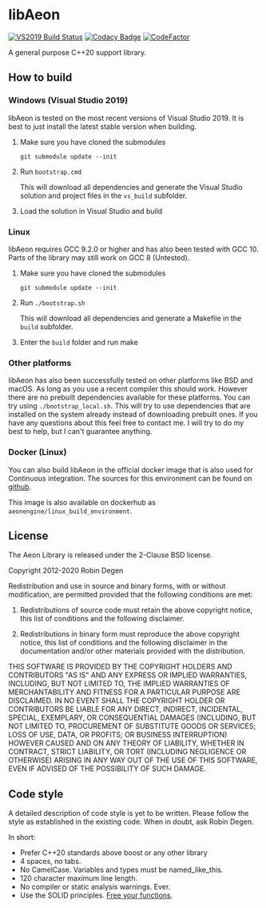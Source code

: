 libAeon
==============

[![VS2019 Build Status](https://dev.azure.com/robindegen/aeon/_apis/build/status/libAeon%20(VS2019)?branchName=master&jobName=VS2019)](https://dev.azure.com/robindegen/aeon/_build/latest?definitionId=1&branchName=master)
[![Codacy Badge](https://api.codacy.com/project/badge/Grade/4bf88c4e390b4413b604684990be9112)](https://www.codacy.com/app/robindegen/libaeon?utm_source=github.com&amp;utm_medium=referral&amp;utm_content=aeon-engine/libaeon&amp;utm_campaign=Badge_Grade)
[![CodeFactor](https://www.codefactor.io/repository/github/aeon-engine/libaeon/badge)](https://www.codefactor.io/repository/github/aeon-engine/libaeon)

A general purpose C++20 support library.

How to build
--------------
### Windows (Visual Studio 2019)

libAeon is tested on the most recent versions of Visual Studio 2019. It is best to just install the latest stable version when building.

1.  Make sure you have cloned the submodules

    ```git submodule update --init```

2.  Run `bootstrap.cmd`

    This will download all dependencies and generate the Visual Studio solution and project files in the `vs_build` subfolder.

3.  Load the solution in Visual Studio and build

### Linux

libAeon requires GCC 9.2.0 or higher and has also been tested with GCC 10. Parts of the library may still work on GCC 8 (Untested).

1.  Make sure you have cloned the submodules

    ```git submodule update --init```

2.  Run `./bootstrap.sh`

    This will download all dependencies and generate a Makefile in the `build` subfolder.

3.  Enter the `build` folder and run make

### Other platforms

libAeon has also been successfully tested on other platforms like BSD and macOS. As long as you use a recent compiler this should work.
However there are no prebuilt dependencies available for these platforms. You can try using `./bootstrap_local.sh`. This will try to use
dependencies that are installed on the system already instead of downloading prebuilt ones. If you have any questions about this feel
free to contact me. I will try to do my best to help, but I can't guarantee anything.

### Docker (Linux)

You can also build libAeon in the official docker image that is also used for Continuous integration. The sources for this environment can
be found on [github](https://github.com/aeon-engine/docker_linux_build_environment).

This image is also available on dockerhub as ```aeonengine/linux_build_environment```.

License
--------------
The Aeon Library is released under the 2-Clause BSD license.

Copyright 2012-2020 Robin Degen

Redistribution and use in source and binary forms, with or without modification, are permitted provided that the
following conditions are met:

1. Redistributions of source code must retain the above copyright notice, this list of conditions and the following
   disclaimer.

2. Redistributions in binary form must reproduce the above copyright notice, this list of conditions and the following
   disclaimer in the documentation and/or other materials provided with the distribution.

THIS SOFTWARE IS PROVIDED BY THE COPYRIGHT HOLDERS AND CONTRIBUTORS "AS IS" AND ANY EXPRESS OR IMPLIED WARRANTIES,
INCLUDING, BUT NOT LIMITED TO, THE IMPLIED WARRANTIES OF MERCHANTABILITY AND FITNESS FOR A PARTICULAR PURPOSE ARE
DISCLAIMED. IN NO EVENT SHALL THE COPYRIGHT HOLDER OR CONTRIBUTORS BE LIABLE FOR ANY DIRECT, INDIRECT, INCIDENTAL,
SPECIAL, EXEMPLARY, OR CONSEQUENTIAL DAMAGES (INCLUDING, BUT NOT LIMITED TO, PROCUREMENT OF SUBSTITUTE GOODS OR
SERVICES; LOSS OF USE, DATA, OR PROFITS; OR BUSINESS INTERRUPTION) HOWEVER CAUSED AND ON ANY THEORY OF LIABILITY,
WHETHER IN CONTRACT, STRICT LIABILITY, OR TORT (INCLUDING NEGLIGENCE OR OTHERWISE) ARISING IN ANY WAY OUT OF THE USE OF
THIS SOFTWARE, EVEN IF ADVISED OF THE POSSIBILITY OF SUCH DAMAGE.

Code style
--------------
A detailed description of code style is yet to be written. Please follow the 
style as established in the existing code. When in doubt, ask Robin Degen.

In short:

-   Prefer C++20 standards above boost or any other library
-   4 spaces, no tabs.
-   No CamelCase. Variables and types must be named_like_this.
-   120 character maximum line length.
-   No compiler or static analysis warnings. Ever.
-   Use the SOLID principles. [Free your functions](https://www.youtube.com/watch?v=WLDT1lDOsb4).
